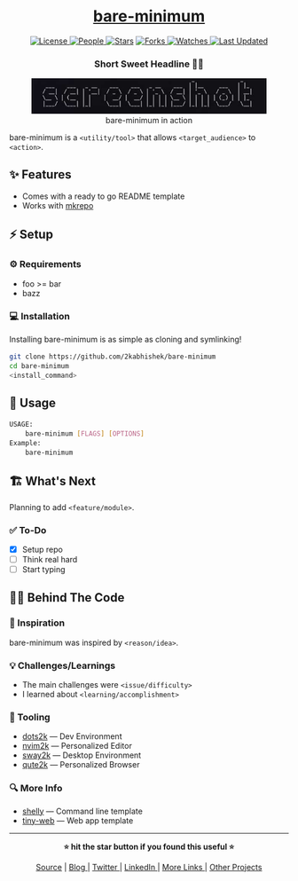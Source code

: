 <div align = "center">

<h1><a href="https://github.com/2kabhishek/bare-minimum">bare-minimum</a></h1>

<a href="https://github.com/2KAbhishek/bare-minimum/blob/main/LICENSE">
<img alt="License" src="https://img.shields.io/github/license/2kabhishek/bare-minimum?style=flat&color=eee&label="> </a>

<a href="https://github.com/2KAbhishek/bare-minimum/graphs/contributors">
<img alt="People" src="https://img.shields.io/github/contributors/2kabhishek/bare-minimum?style=flat&color=ffaaf2&label=People"> </a>

<a href="https://github.com/2KAbhishek/bare-minimum/stargazers">
<img alt="Stars" src="https://img.shields.io/github/stars/2kabhishek/bare-minimum?style=flat&color=98c379&label=Stars"></a>

<a href="https://github.com/2KAbhishek/bare-minimum/network/members">
<img alt="Forks" src="https://img.shields.io/github/forks/2kabhishek/bare-minimum?style=flat&color=66a8e0&label=Forks"> </a>

<a href="https://github.com/2KAbhishek/bare-minimum/watchers">
<img alt="Watches" src="https://img.shields.io/github/watchers/2kabhishek/bare-minimum?style=flat&color=f5d08b&label=Watches"> </a>

<a href="https://github.com/2KAbhishek/bare-minimum/pulse">
<img alt="Last Updated" src="https://img.shields.io/github/last-commit/2kabhishek/bare-minimum?style=flat&color=e06c75&label="> </a>

<h3>Short Sweet Headline 🎇🎉</h3>

<figure>
  <img src="images/screenshot.png" alt="bare-minimum in action">
  <br/>
  <figcaption>bare-minimum in action</figcaption>
</figure>

</div>

bare-minimum is a `<utility/tool>` that allows `<target_audience>` to `<action>`.

## ✨ Features

- Comes with a ready to go README template
- Works with [mkrepo](https://github.com/2kabhishek/mkrepo)

## ⚡ Setup

### ⚙️ Requirements

- foo >= bar
- bazz

### 💻 Installation

Installing bare-minimum is as simple as cloning and symlinking!

```bash
git clone https://github.com/2kabhishek/bare-minimum
cd bare-minimum
<install_command>
```

## 🚀 Usage

```bash
USAGE:
    bare-minimum [FLAGS] [OPTIONS]
Example:
    bare-minimum
```

## 🏗️ What's Next

Planning to add `<feature/module>`.

### ✅ To-Do

- [x] Setup repo
- [ ] Think real hard
- [ ] Start typing

## 🧑‍💻 Behind The Code

### 🌈 Inspiration

bare-minimum was inspired by `<reason/idea>`.

### 💡 Challenges/Learnings

- The main challenges were `<issue/difficulty>`
- I learned about `<learning/accomplishment>`

### 🧰 Tooling

- [dots2k](https://github.com/2kabhishek/dots2k) — Dev Environment
- [nvim2k](https://github.com/2kabhishek/nvim2k) — Personalized Editor
- [sway2k](https://github.com/2kabhishek/sway2k) — Desktop Environment
- [qute2k](https://github.com/2kabhishek/qute2k) — Personalized Browser

### 🔍 More Info

- [shelly](https://github.com/2kabhishek/shelly) — Command line template
- [tiny-web](https://github.com/2kabhishek/tiny-web) — Web app template

<hr>

<div align="center">

<strong>⭐ hit the star button if you found this useful ⭐</strong><br>

<a href="https://github.com/2KAbhishek/bare-minimum">Source</a>
| <a href="https://2kabhishek.github.io/blog" target="_blank">Blog </a>
| <a href="https://twitter.com/2kabhishek" target="_blank">Twitter </a>
| <a href="https://linkedin.com/in/2kabhishek" target="_blank">LinkedIn </a>
| <a href="https://2kabhishek.github.io/links" target="_blank">More Links </a>
| <a href="https://2kabhishek.github.io/projects" target="_blank">Other Projects </a>

</div>
